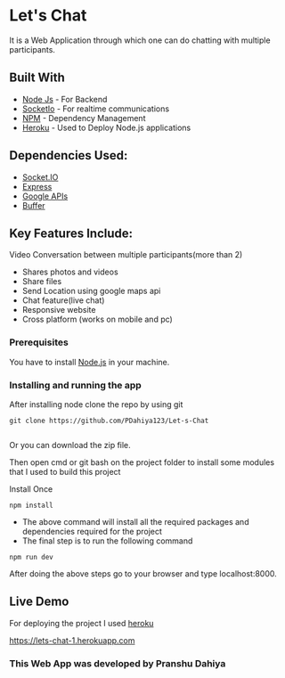 # Let's Chat

It is a Web Application through which one can do chatting with multiple participants.

## Built With

* [Node Js](https://nodejs.org/en/) - For Backend
* [SocketIo](https://socket.io/) - For realtime communications
* [NPM](https://www.npmjs.com/) - Dependency Management
* [Heroku](https://heroku.com) - Used to Deploy Node.js applications

## Dependencies Used:
   * [Socket.IO](https://socket.io/)
   * [Express](http://expressjs.com/)
   * [Google APIs](https://developers.google.com/apis-explorer)
   * [Buffer](https://www.npmjs.com/package/buffer)

## Key Features Include:
Video Conversation between multiple participants(more than 2) 
   * Shares photos and videos
   * Share files
   * Send Location using google maps api
   * Chat feature(live chat)
   * Responsive website
   * Cross platform (works on mobile and pc)

### Prerequisites

You have to install [Node.js](https://nodejs.org/en/) in your machine.



### Installing and running the app

After installing node clone the repo by using git

```
git clone https://github.com/PDahiya123/Let-s-Chat
                     
```

Or you can download the zip file.

Then open cmd or git bash on the project folder to install some modules that I used to build this project

Install Once

```
npm install
```



* The above command will install all the required packages and dependencies required for the project 
* The final step is to run the following command

`npm run dev`

 After doing the above steps go to your browser and type localhost:8000.
 
 ## Live Demo

For deploying the project I used [heroku](https://heroku.com)

https://lets-chat-1.herokuapp.com

### This Web App was developed by Pranshu Dahiya

